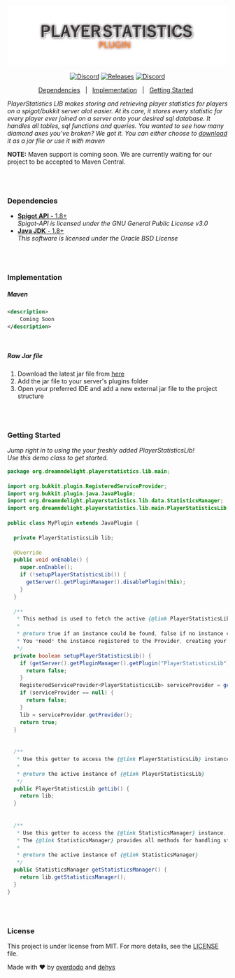<div align="center" id="top"> 
  <img src="./res/banner.png" alt="Playerstatistics" />
</div>

<p align="center">
  <a href="https://discord.gg/p8Brtwj"><img alt="Discord" src="https://img.shields.io/discord/435431724831211522?color=%237289DA&label=%20%E2%80%8E%20%E2%80%8E%20%E2%80%8EDiscord%20%E2%80%8E&logo=Discord&logoColor=%237289DA&style=flat-square"></a>
  <a href="https://github.com/Dream-n-Delight/PlayerStatistics/releases"><img alt="Releases" src="https://img.shields.io/github/v/release/dream-n-delight/PlayerStatisticsLib?color=%2354f95f&label=Latest%20Release&logo=GitHub&logoColor=%2354f95f&style=flat-square"></a>
  <a href="https://en.wikipedia.org/wiki/MIT_License"><img alt="Discord" src="https://img.shields.io/github/license/dream-n-delight/PlayerStatisticsLib?color=%23f9a154&label=License&style=flat-square"></a>
</p>
<p align="center">
  <a href="https://github.com/Dream-n-Delight/PlayerStatistics/blob/pilot/README.md#dependencies">Dependencies</a> &#xa0; | &#xa0;
  <a href="https://github.com/Dream-n-Delight/PlayerStatistics/blob/pilot/README.md#implementation">Implementation</a> &#xa0; | &#xa0;
  <a href="https://github.com/Dream-n-Delight/PlayerStatistics/tree/pilot#getting-started">Getting Started</a> &#xa0;
</p>

*PlayerStatistics LIB makes storing and retrieving player statistics for players on a spigot/bukkit server alot easier. At its core, it stores every statistic for every player ever joined on a server onto your desired sql database. It handles all tables, sql functions and queries. You wanted to see how many diamond axes you've broken? We got it. You can either choose to [download](https://github.com/Dream-n-Delight/PlayerStatistics/releases) it as a jar file or use it with maven*

**NOTE:** Maven support is coming soon. We are currently waiting for our project to be accepted to Maven Central.

<br>
<br>

### Dependencies ###
- [**Spigot API** - 1.8+](https://hub.spigotmc.org/jenkins/job/BuildTools/)<br>
  *Spigot-API is licensed under the GNU General Public License v3.0*<br>
- [**Java JDK** - 1.8+](https://www.oracle.com/java/technologies/javase/javase-jdk8-downloads.html)<br>
  *This software is licensed under the Oracle BSD License*
  
<br>
<br>

### Implementation ###

<h5>Maven</h5>

```xml
<description>
    Coming Soon
</description>
```

<br>


<h5>Raw Jar file</h5>

1. Download the latest jar file from [here](https://github.com/dream-n-delight/playerstatistics/releases)
2. Add the jar file to your server's plugins folder
3. Open your preferred IDE and add a new external jar file to the project structure

<br>
<br>

### Getting Started ###

*Jump right in to using the your freshly added PlayerStatisticsLib!*
<br>
*Use this demo class to get started.*
```java
package org.dreamndelight.playerstatistics.lib.main;

import org.bukkit.plugin.RegisteredServiceProvider;
import org.bukkit.plugin.java.JavaPlugin;
import org.dreamndelight.playerstatistics.lib.data.StatisticsManager;
import org.dreamndelight.playerstatistics.lib.main.PlayerStatisticsLib;

public class MyPlugin extends JavaPlugin {

  private PlayerStatisticsLib lib;

  @Override
  public void onEnable() {
    super.onEnable();
    if (!setupPlayerStatisticsLib()) {
      getServer().getPluginManager().disablePlugin(this);
    }
  }

  /**
   * This method is used to fetch the active {@link PlayerStatisticsLib} instance from Bukkit's {@link RegisteredServiceProvider}
   *
   * @return true if an instance could be found, false if no instance could be found. In this case disable your plugin. 
   * You *need* the instance registered to the Provider, creating your own instance can lead to loss of data
   */
  private boolean setupPlayerStatisticsLib() {
    if (getServer().getPluginManager().getPlugin("PlayerStatisticsLib") == null) {
      return false;
    }
    RegisteredServiceProvider<PlayerStatisticsLib> serviceProvider = getServer().getServicesManager().getRegistration(PlayerStatisticsLib.class);
    if (serviceProvider == null) {
      return false;
    }
    lib = serviceProvider.getProvider();
    return true;
  }


  /**
   * Use this getter to access the {@link PlayerStatisticsLib} instance anywhere in your plugin
   *
   * @return the active instance of {@link PlayerStatisticsLib}
   */
  public PlayerStatisticsLib getLib() {
    return lib;
  }


  /**
   * Use this getter to access the {@link StatisticsManager} instance. 
   * The {@link StatisticsManager} provides all methods for handling statistics, most importantly, for retrieving them
   *
   * @return the active instance of {@link StatisticsManager}
   */
  public StatisticsManager getStatisticsManager() {
    return lib.getStatisticsManager();
  }
}

```

<br>
<br>

### License ###

This project is under license from MIT. For more details, see the [LICENSE](LICENSE.md) file.


Made with :heart: by <a href="https://github.com/overdodo" target="_blank">overdodo</a> and <a href="https://github.com/dehys" target="_blank">dehys</a>
